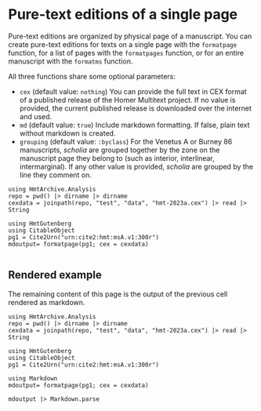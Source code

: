 # Pure-text editions of  a single page

Pure-text editions are organized by physical page of a manuscript. You can create pure-text editions for texts on a single page with the `formatpage` function, for a list of pages with the `formatpages` function, or for an entire manuscript with the `formatms` function. 

All three functions share some optional parameters:

- `cex` (default value: `nothing`) You can provide the full text in CEX format of a published release of the Homer Multitext project. If no value is provided, the current published release is downloaded over the internet and used.
- `md` (default value: `true`) Include markdown formatting.  If false, plain text without markdown is created.
- `grouping` (default value: `:byclass`) For the Venetus A or Burney 86 manuscripts, *scholia* are grouped together by the zone on the manuscript page they belong to (such as interior, interlinear, intermarginal). If any other value is provided, *scholia* are grouped by the line they comment on.

```@setup puretext
using HmtArchive.Analysis
repo = pwd() |> dirname |> dirname
cexdata = joinpath(repo, "test", "data", "hmt-2023a.cex") |> read |> String

```


```@example puretext
using HmtGutenberg
using CitableObject
pg1 = Cite2Urn("urn:cite2:hmt:msA.v1:300r")
mdoutput= formatpage(pg1; cex = cexdata)


```

## Rendered example

The remaining content of this page is the output of the previous cell rendered as markdown.

 
```@eval
using HmtArchive.Analysis
repo = pwd() |> dirname |> dirname
cexdata = joinpath(repo, "test", "data", "hmt-2023a.cex") |> read |> String

using HmtGutenberg
using CitableObject
pg1 = Cite2Urn("urn:cite2:hmt:msA.v1:300r")

using Markdown
mdoutput= formatpage(pg1; cex = cexdata)

mdoutput |> Markdown.parse
```